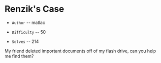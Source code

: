 # Renzik's Case

- `Author` -- matlac

- `Difficulty` -- 50

- `Solves` -- 214

My friend deleted important documents off of my flash drive, can you help me find them?

